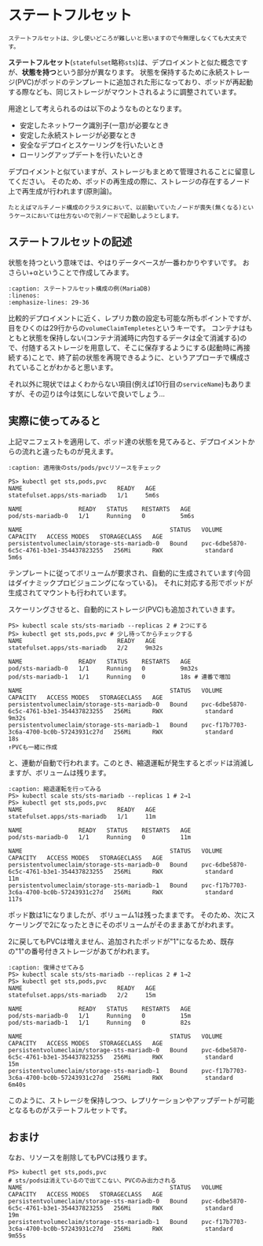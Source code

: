 # ステートフルセット

```{attention}
ステートフルセットは、少し使いどころが難しいと思いますので今無理しなくても大丈夫です。
```


**ステートフルセット**(`statefulset`略称`sts`)は、デプロイメントと似た概念ですが、**状態を持つ**という部分が異なります。
状態を保持するために永続ストレージ(PVC)がポッドのテンプレートに追加された形になっており、ポッドが再起動する際なども、同じストレージがマウントされるように調整されています。

用途として考えられるのは以下のようなものとなります。

- 安定したネットワーク識別子(一意)が必要なとき
- 安定した永続ストレージが必要なとき
- 安全なデプロイとスケーリングを行いたいとき
- ローリングアップデートを行いたいとき

デプロイメントと似ていますが、ストレージもまとめて管理されることに留意してください。
そのため、ポッドの再生成の際に、ストレージの存在するノード上で再生成が行われます(原則論)。

```{tip}
たとえばマルチノード構成のクラスタにおいて、以前動いていたノードが喪失(無くなる)というケースにおいては仕方ないので別ノードで起動しようとします。
```

## ステートフルセットの記述

状態を持つという意味では、やはりデータベースが一番わかりやすいです。
おさらい+αということで作成してみます。

```{literalinclude} codes/sts-mariadb.yml
:caption: ステートフルセット構成の例(MariaDB)
:linenos:
:emphasize-lines: 29-36
```

比較的デプロイメントに近く、レプリカ数の設定も可能な所もポイントですが、目をひくのは29行からの`volumeClaimTempletes`というキーです。
コンテナはもともと状態を保持しない(コンテナ消滅時に内包するデータは全て消滅する)ので、付随するストレージを用意して、そこに保存するようにする(起動時に再接続する)ことで、終了前の状態を再現できるように、というアプローチで構成されていることがわかると思います。

それ以外に現状ではよくわからない項目(例えば10行目の`serviceName`)もありますが、その辺りは今は気にしないで良いでしょう…

## 実際に使ってみると

上記マニフェストを適用して、ポッド達の状態を見てみると、デプロイメントからの流れと違ったものが見えます。

```{code-block} pwsh
:caption: 適用後のsts/pods/pvcリソースをチェック

PS> kubectl get sts,pods,pvc
NAME                           READY   AGE
statefulset.apps/sts-mariadb   1/1     5m6s

NAME                READY   STATUS    RESTARTS   AGE
pod/sts-mariadb-0   1/1     Running   0          5m6s

NAME                                          STATUS   VOLUME                                     CAPACITY   ACCESS MODES   STORAGECLASS   AGE
persistentvolumeclaim/storage-sts-mariadb-0   Bound    pvc-6dbe5870-6c5c-4761-b3e1-354437823255   256Mi      RWX            standard       5m6s
```

テンプレートに従ってボリュームが要求され、自動的に生成されています(今回はダイナミックプロビジョニングになっている)。
それに対応する形でポッドが生成されてマウントも行われています。

スケーリングさせると、自動的にストレージ(PVC)も追加されていきます。

```{code-block} pwsh
PS> kubectl scale sts/sts-mariadb --replicas 2 # 2つにする
PS> kubectl get sts,pods,pvc # 少し待ってからチェックする
NAME                           READY   AGE
statefulset.apps/sts-mariadb   2/2     9m32s

NAME                READY   STATUS    RESTARTS   AGE
pod/sts-mariadb-0   1/1     Running   0          9m32s
pod/sts-mariadb-1   1/1     Running   0          18s # 連番で増加

NAME                                          STATUS   VOLUME                                     CAPACITY   ACCESS MODES   STORAGECLASS   AGE
persistentvolumeclaim/storage-sts-mariadb-0   Bound    pvc-6dbe5870-6c5c-4761-b3e1-354437823255   256Mi      RWX            standard       9m32s
persistentvolumeclaim/storage-sts-mariadb-1   Bound    pvc-f17b7703-3c6a-4700-bc0b-57243931c27d   256Mi      RWX            standard       18s
↑PVCも一緒に作成
```

と、連動が自動で行われます。このとき、縮退運転が発生するとポッドは消滅しますが、ボリュームは残ります。

```{code-block} pwsh
:caption: 縮退運転を行ってみる
PS> kubectl scale sts/sts-mariadb --replicas 1 # 2→1
PS> kubectl get sts,pods,pvc
NAME                           READY   AGE
statefulset.apps/sts-mariadb   1/1     11m

NAME                READY   STATUS    RESTARTS   AGE
pod/sts-mariadb-0   1/1     Running   0          11m

NAME                                          STATUS   VOLUME                                     CAPACITY   ACCESS MODES   STORAGECLASS   AGE
persistentvolumeclaim/storage-sts-mariadb-0   Bound    pvc-6dbe5870-6c5c-4761-b3e1-354437823255   256Mi      RWX            standard       11m
persistentvolumeclaim/storage-sts-mariadb-1   Bound    pvc-f17b7703-3c6a-4700-bc0b-57243931c27d   256Mi      RWX            standard       117s
```

ポッド数は1になりましたが、ボリューム1は残ったままです。
そのため、次にスケーリングで2になったときにそのボリュームがそのままあてがわれます。

2に戻してもPVCは増えません、追加されたポッドが"1"になるため、既存の"1"の番号付きストレージがあてがわれます。

```{code-block} pwsh
:caption: 復帰させてみる
PS> kubectl scale sts/sts-mariadb --replicas 2 # 1→2
PS> kubectl get sts,pods,pvc
NAME                           READY   AGE
statefulset.apps/sts-mariadb   2/2     15m

NAME                READY   STATUS    RESTARTS   AGE
pod/sts-mariadb-0   1/1     Running   0          15m
pod/sts-mariadb-1   1/1     Running   0          82s

NAME                                          STATUS   VOLUME                                     CAPACITY   ACCESS MODES   STORAGECLASS   AGE
persistentvolumeclaim/storage-sts-mariadb-0   Bound    pvc-6dbe5870-6c5c-4761-b3e1-354437823255   256Mi      RWX            standard       15m
persistentvolumeclaim/storage-sts-mariadb-1   Bound    pvc-f17b7703-3c6a-4700-bc0b-57243931c27d   256Mi      RWX            standard       6m40s
```

このように、ストレージを保持しつつ、レプリケーションやアップデートが可能となるものがステートフルセットです。

## おまけ

なお、リソースを削除してもPVCは残ります。

```{code-block} pwsh
PS> kubectl get sts,pods,pvc
# sts/podsは消えているので出てこない、PVCのみ出力される
NAME                                          STATUS   VOLUME                                     CAPACITY   ACCESS MODES   STORAGECLASS   AGE
persistentvolumeclaim/storage-sts-mariadb-0   Bound    pvc-6dbe5870-6c5c-4761-b3e1-354437823255   256Mi      RWX            standard       19m
persistentvolumeclaim/storage-sts-mariadb-1   Bound    pvc-f17b7703-3c6a-4700-bc0b-57243931c27d   256Mi      RWX            standard       9m55s
```
